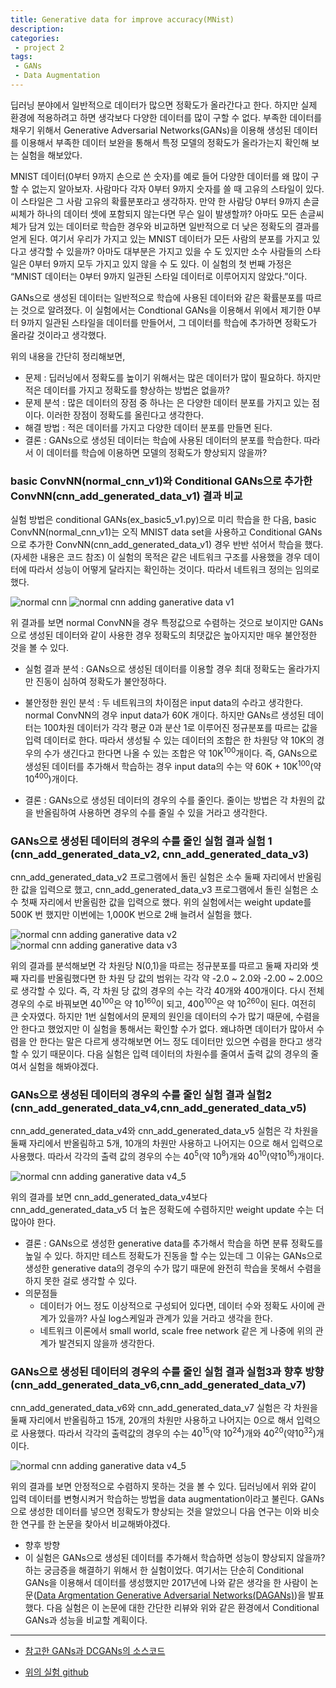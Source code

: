 ```yaml
---
title: Generative data for improve accuracy(MNist)
description:
categories:
 - project 2
tags:
 - GANs
 - Data Augmentation
---
```


딥러닝 분야에서 일반적으로 데이터가 많으면 정확도가 올라간다고 한다. 하지만 실제 환경에 적용하려고 하면 생각보다 다양한 데이터를 많이 구할 수 없다. 부족한 데이터를 채우기 위해서 Generative Adversarial Networks(GANs)을 이용해 생성된 데이터를 이용해서 부족한 데이터 보완을 통해서 특정 모델의 정확도가 올라가는지 확인해 보는 실험을 해보았다.

MNIST 데이터(0부터 9까지 손으로 쓴 숫자)를 예로 들어 다양한 데이터를 왜 많이 구할 수 없는지 알아보자. 사람마다 각자 0부터 9까지 숫자를 쓸 때 고유의 스타일이 있다. 이 스타일은 그 사람 고유의 확률분포라고 생각하자. 만약 한 사람당 0부터 9까지 손글씨체가 하나의 데이터 셋에 포함되지 않는다면 무슨 일이 발생할까? 아마도 모든 손글씨체가 담겨 있는 데이터로 학습한 경우와 비교하면 일반적으로 더 낮은 정확도의 결과를 얻게 된다. 여기서 우리가 가지고 있는 MNIST 데이터가 모든 사람의 분포를 가지고 있다고 생각할 수 있을까? 아마도 대부분은 가지고 있을 수 도 있지만 소수 사람들의 스타일은 0부터 9까지 모두 가지고 있지 않을 수 도 있다. 이 실험의 첫 번째 가정은 “MNIST 데이터는 0부터 9까지 일관된 스타일 데이터로 이루어지지 않았다.”이다.

GANs으로 생성된 데이터는 일반적으로 학습에 사용된 데이터와 같은 확률분포를 따르는 것으로 알려졌다. 이 실험에서는 Condtional GANs을 이용해서 위에서 제기한 0부터 9까지 일관된 스타일을 데이터를 만들어서, 그 데이터를 학습에 추가하면 정확도가 올라갈 것이라고 생각했다.

위의 내용을 간단히 정리해보면,
* 문제 : 딥러닝에서 정확도를 높이기 위해서는 많은 데이터가 많이 필요하다. 하지만 적은 데이터를 가지고 정확도를 향상하는 방법은 없을까?
* 문제 분석 :  많은 데이터의 장점 중 하나는 은 다양한 데이터 분포를 가지고 있는 점이다. 이러한 장점이 정확도를 올린다고 생각한다.
* 해결 방법 : 적은 데이터를 가지고 다양한 데이터 분포를 만들면 된다.
* 결론 : GANs으로 생성된 데이터는 학습에 사용된 데이터의 분포를 학습한다. 따라서 이 데이터를 학습에 이용하면 모델의 정확도가 향상되지 않을까?


### basic ConvNN(normal_cnn_v1)와 Conditional GANs으로 추가한 ConvNN(cnn_add_generated_data_v1) 결과 비교

실험 방법은 conditional GANs(ex_basic5_v1.py)으로 미리 학습을 한 다음, basic ConvNN(normal_cnn_v1)는 오직 MNIST data set을 사용하고 Conditional GANs으로 추가한 ConvNN(cnn_add_generated_data_v1) 경우 반반 섞어서 학습을 했다.(자세한 내용은 코드 참조) 이 실험의 목적은 같은 네트워크 구조를 사용했을 경우 데이터에 따라서 성능이 어떻게 달라지는 확인하는 것이다. 따라서 네트워크 정의는 임의로 했다.

 ![normal cnn](/assets/2018-01-16/normal_cnn_v1_result.jpg)
 ![normal cnn adding ganerative data v1](/assets/2018-01-16/normal_cnn_add_generated_datav1_result.jpg)

위 결과를 보면 normal ConvNN을 경우 특정값으로 수렴하는 것으로 보이지만 GANs으로 생성된 데이터와 같이 사용한 경우 정확도의 최댓값은 높아지지만 매우 불안정한 것을 볼 수 있다.

* 실험 결과 분석 : GANs으로 생성된 데이터를 이용할 경우 최대 정확도는 올라가지만 진동이 심하여 정확도가 불안정하다.

* 불안정한 원인 분석 : 두 네트워크의 차이점은 input data의 수라고 생각한다. normal ConvNN의 경우 input data가 60K 개이다. 하지만 GANs르 생성된 데이터는 100차원 데이터가 각각 평균 0과 분산 1로 이루어진 정규분포를 따르는 값을 입력 데이터로 한다. 따라서 생성될 수 있는 데이터의 조합은 한 차원당 약 10K의 경우의 수가 생긴다고 한다면 나올 수 있는 조합은 약 10K<sup>100</sup>개이다. 즉, GANs으로 생성된 데이터를 추가해서 학습하는 경우 input data의 수는 약 60K + 10K<sup>100</sup>(약 10<sup>400</sup>)개이다.

* 결론 : GANs으로 생성된 데이터의 경우의 수를 줄인다. 줄이는 방법은 각 차원의 값을 반올림하여 사용하면 경우의 수를 줄일 수 있을 거라고 생각한다.

### GANs으로 생성된 데이터의 경우의 수를 줄인 실험 결과 실험 1 (cnn_add_generated_data_v2, cnn_add_generated_data_v3)

cnn_add_generated_data_v2 프로그램에서 돌린 실험은 소수 둘째 자리에서 반올림한 값을 입력으로 했고, cnn_add_generated_data_v3 프로그램에서 돌린 실험은 소수 첫째 자리에서 반올림한 값을 입력으로 했다. 위의 실험에서는 weight update를 500K 번 했지만 이번에는 1,000K 번으로 2배 늘려서 실험을 했다.

 ![normal cnn adding ganerative data v2](/assets/2018-01-16/normal_cnn_add_generated_datav2_result.jpg)
 ![normal cnn adding ganerative data v3](/assets/2018-01-16/normal_cnn_add_generated_datav3_result.jpg)

위의 결과를 분석해보면 각 차원당 N(0,1)을 따르는 정규분포를 따르고 둘째 자리와 셋째 자리를 반올림했다면 한 차원 당 값의 범위는 각각 약 -2.0 ~ 2.0와 -2.00 ~ 2.00으로 생각할 수 있다. 즉, 각 차원 당 값의 경우의 수는 각각 40개와 400개이다. 다시 전체 경우의 수로 바꿔보면 40<sup>100</sup>은 약 10<sup>160</sup>이 되고, 400<sup>100</sup>은 약 10<sup>260</sup>이 된다. 여전히 큰 숫자였다. 하지만 1번 실험에서의 문제의 원인을 데이터의 수가 많기 때문에, 수렴을 안 한다고 했었지만 이 실험을 통해서는 확인할 수가 없다. 왜냐하면 데이터가 많아서 수렴을 안 한다는 말은 다르게 생각해보면 어느 정도 데이터만 있으면 수렴을 한다고 생각할 수 있기 때문이다. 다음 실험은 입력 데이터의 차원수를 줄여서 출력 값의 경우의 줄여서 실험을 해봐야겠다.


### GANs으로 생성된 데이터의 경우의 수를 줄인 실험 결과 실험2 (cnn_add_generated_data_v4,cnn_add_generated_data_v5)
cnn_add_generated_data_v4와 cnn_add_generated_data_v5 실험은 각 차원을 둘째 자리에서 반올림하고 5개, 10개의 차원만 사용하고 나어지는 0으로 해서 입력으로 사용했다. 따라서 각각의 출력 값의 경우의 수는 40<sup>5</sup>(약 10<sup>8</sup>)개와 40<sup>10</sup>(약10<sup>16</sup>)개이다.

 ![normal cnn adding ganerative data v4_5](/assets/2018-01-16/normal_cnn_add_generated_datav4_5_result.jpg)

위의 결과를 보면 cnn_add_generated_data_v4보다 cnn_add_generated_data_v5 더 높은 정확도에 수렴하지만 weight update 수는 더 많아야 한다.

* 결론 : GANs으로 생성한 generative data를 추가해서 학습을 하면 분류 정확도를 높일 수 있다. 하지만 테스트 정확도가 진동을 할 수는 있는데 그 이유는 GANs으로 생성한 generative data의 경우의 수가 많기 때문에 완전히 학습을 못해서 수렴을 하지 못한 걸로 생각할 수 있다.
* 의문점들
  * 데이터가 어느 정도 이상적으로 구성되어 있다면, 데이터 수와 정확도 사이에 관계가 있을까? 사실 log스케일과 관계가 있을 거라고 생각을 한다.
   * 네트워크 이론에서 small world, scale free network 같은 게 나중에 위의 관계가 발견되지 않을까 생각한다.

### GANs으로 생성된 데이터의 경우의 수를 줄인 실험 결과 실험3과 향후 방향 (cnn_add_generated_data_v6,cnn_add_generated_data_v7)
cnn_add_generated_data_v6와 cnn_add_generated_data_v7 실험은 각 차원을 둘째 자리에서 반올림하고 15개, 20개의 차원만 사용하고 나어지는 0으로 해서 입력으로 사용했다. 따라서 각각의 출력값의 경우의 수는 40<sup>15</sup>(약 10<sup>24</sup>)개와 40<sup>20</sup>(약10<sup>32</sup>)개이다.

 ![normal cnn adding ganerative data v4_5](/assets/2018-01-16/normal_cnn_add_generated_datav6_7_result.jpg)

 위의 결과를 보면 안정적으로 수렴하지 못하는 것을 볼 수 있다. 딥러닝에서 위와 같이 입력 데이터를 변형시켜거 학습하는 방법을 data augmentation이라고 불린다. GANs으로 생성한 데이터를 넣으면 정확도가 향상되는 것을 알았으니 다음 연구는 이와 비슷한 연구를 한 논문을 찾아서 비교해봐야겠다.

 * 향후 방향
 * 이 실험은 GANs으로 생성된 데이터를 추가해서 학습하면 성능이 향상되지 않을까? 하는 궁금증을 해결하기 위해서 한 실험이었다. 여기서는 단순히 Conditional GANs을 이용해서 데이터를 생성했지만 2017년에 나와 같은 생각을 한 사람이 논문([Data Argmentation Generative Adversarial Networks(DAGANs)](https://arxiv.org/abs/1711.04340))을 발표했다. 다음 실험은 이 논문에 대한 간단한 리뷰와 위와 같은 환경에서 Conditional GANs과 성능을 비교할 계획이다.
---

* [참고한 GANs과 DCGANs의 소스코드](https://github.com/znxlwm/tensorflow-MNIST-GAN-DCGAN)

* [위의 실험 github](https://github.com/kangheeyong/2018-1-Deep-Learing-pc1/tree/master/generative_data_input_experiment)

